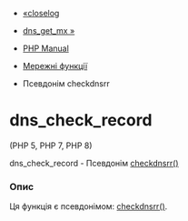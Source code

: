 - [«closelog](function.closelog.md)
- [dns_get_mx »](function.dns-get-mx.md)

- [PHP Manual](index.md)
- [Мережні функції](ref.network.md)
- Псевдонім checkdnsrr

# dns_check_record

(PHP 5, PHP 7, PHP 8)

dns_check_record - Псевдонім [checkdnsrr()](function.checkdnsrr.md)

### Опис

Ця функція є псевдонімом:
[checkdnsrr()](function.checkdnsrr.md).
